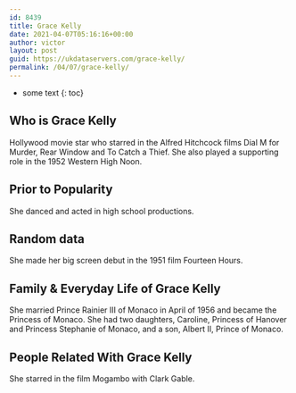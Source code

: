 ```yaml
---
id: 8439
title: Grace Kelly
date: 2021-04-07T05:16:16+00:00
author: victor
layout: post
guid: https://ukdataservers.com/grace-kelly/
permalink: /04/07/grace-kelly/
---
```


* some text
{: toc}


## Who is Grace Kelly



Hollywood movie star who starred in the Alfred Hitchcock films Dial M for Murder, Rear Window and To Catch a Thief. She also played a supporting role in the 1952 Western High Noon. 

                
                
                
## Prior to Popularity



She danced and acted in high school productions. 

                
                
                
## Random data



She made her big screen debut in the 1951 film Fourteen Hours. 

                
                
                
## Family & Everyday Life of Grace Kelly



She married Prince Rainier III of Monaco in April of 1956 and became the Princess of Monaco. She had two daughters, Caroline, Princess of Hanover and Princess Stephanie of Monaco, and a son, Albert II, Prince of Monaco.

                
                
                
## People Related With Grace Kelly



She starred in the film Mogambo with Clark Gable.

                
              
            
          
          
          